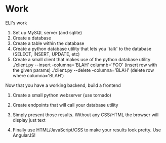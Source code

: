 # Work

ELI's work

1. Set up MySQL server (and sqlite)
2. Create a database
3. Create a table within the database
4. Create a python database utility that lets you 'talk' to the database (SELECT, INSERT, UPDATE, etc)
5. Create a small client that makes use of the python database utility
	./client.py --insert -columna='BLAH' columnb='FOO'	(insert row with the given params)
	./client.py --delete -columna='BLAH'  				(delete row where columna='BLAH')

Now that you have a working backend, build a frontend

1. Create a small python webserver (use tornado)
2. Create endpoints that will call your database utility 
3. Simply present those results. Without any CSS/HTML the browser will display just text

4. Finally use HTML/JavaScript/CSS to make your results look pretty. Use AngularJS!
